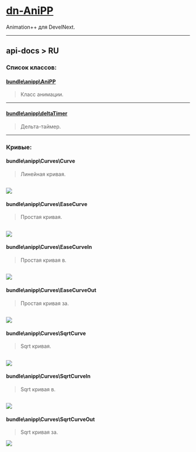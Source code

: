 # [dn-AniPP](https://github.com/illa4257/dn-AniPP)
Animation++ для DevelNext.

---
## api-docs > RU
### Список классов:

#### [bundle\anipp\AniPP](https://github.com/illa4257/dn-AniPP/blob/master/api-docs/AniPP.ru.md)
> Класс анимации.
---
#### [bundle\anipp\deltaTimer](https://github.com/illa4257/dn-AniPP/blob/master/api-docs/deltaTimer.ru.md)
> Дельта-таймер.
---
### Кривые:

#### bundle\anipp\Curves\Curve
> Линейная кривая.

![](https://github.com/illa4257/dn-AniPP/blob/master/api-docs/Curve.jpg)
---
#### bundle\anipp\Curves\EaseCurve
> Простая кривая.

![](https://github.com/illa4257/dn-AniPP/blob/master/api-docs/EaseCurve.jpg)
---
#### bundle\anipp\Curves\EaseCurveIn
> Простая кривая в.

![](https://github.com/illa4257/dn-AniPP/blob/master/api-docs/EaseCurveIn.jpg)
---
#### bundle\anipp\Curves\EaseCurveOut
> Простая кривая за.

![](https://github.com/illa4257/dn-AniPP/blob/master/api-docs/EaseCurveOut.jpg)
---
#### bundle\anipp\Curves\SqrtCurve
> Sqrt кривая.

![](https://github.com/illa4257/dn-AniPP/blob/master/api-docs/SqrtCurve.jpg)
---
#### bundle\anipp\Curves\SqrtCurveIn
> Sqrt кривая в.

![](https://github.com/illa4257/dn-AniPP/blob/master/api-docs/SqrtCurveIn.jpg)
---
#### bundle\anipp\Curves\SqrtCurveOut
> Sqrt кривая за.

![](https://github.com/illa4257/dn-AniPP/blob/master/api-docs/SqrtCurveOut.jpg)